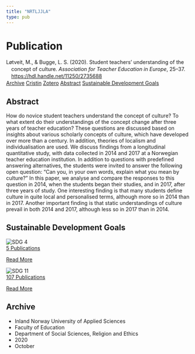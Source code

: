 ```yaml
---
title: "NRTLJJLA"
type: pub
---
```

<h1>Publication</h1>
<article id="csl-bib-container-NRTLJJLA" class="csl-bib-container">
  <div class="csl-bib-body" style="line-height: 1.35; padding-left: 1em; text-indent:-1em;">
  <div class="csl-entry">L&#xF8;tveit, M., &amp; Bugge, L. S. (2020). Student teachers&#x2019; understanding of the concept of culture. <i>Association for Teacher Education in Europe</i>, 25&#x2013;37. <a href="https://hdl.handle.net/11250/2735688">https://hdl.handle.net/11250/2735688</a></div>
</div>
  <div class="csl-bib-buttons">
    <a href="#taxonomy-article-NRTLJJLA" class="csl-bib-button">Archive</a>
    <a href="https://app.cristin.no/results/show.jsf?id=1837634" alt="Cristin URL" class="csl-bib-button">Cristin</a>
    <a href="http://zotero.org/groups/5402882/items/NRTLJJLA" alt="Zotero URL" class="csl-bib-button">Zotero</a>
    <a href="#abstract-article-NRTLJJLA" class="csl-bib-button">Abstract</a>
    <a href="#sdg-article-NRTLJJLA" class="csl-bib-button">Sustainable Development Goals</a>
  </div>
  <div id="csl-bib-meta-container-NRTLJJLA"></div>
</article>
<div id="csl-bib-meta-NRTLJJLA" class="csl-bib-meta">
  <article id="abstract-article-NRTLJJLA" class="abstract-article">
    <h1>Abstract</h1>
    How do novice student teachers understand the concept of culture? To what extent do their understandings of the concept change after three years of teacher education? These questions are discussed based on insights about various scholarly concepts of culture, which have developed over more than a century. In addition, theories of localism and individualisation are used. We discuss findings from a longitudinal quantitative study, with data collected in 2014 and 2017 at a Norwegian teacher education institution. In addition to questions with predefined answering alternatives, the students were invited to answer the following open question: “Can you, in your own words, explain what you mean by culture?” In this paper, we analyse and compare the responses to this question in 2014, when the students began their studies, and in 2017, after three years of study. One interesting finding is that many students define culture in quite local and personalised terms, although more so in 2014 than in 2017. Another important finding is that static understandings of culture prevail in both 2014 and 2017, although less so in 2017 than in 2014.
  </article>
  <article id="sdg-article-NRTLJJLA" class="sdg-article">
    <h1>Sustainable Development Goals</h1>
    <div class="sdg-container"><div id="sdg4" class="sdg"> <img src="{{< params subfolder >}}images/sdg/sdg04_en.png" class="image" alt="SDG 4"> <div class="sdg-overlay"> <a href="{{< params subfolder >}}en/archive/?sdg=4#archive" class="sdg-publication-count"><span>5</span> Publications</a> <p><a href="https://sdgs.un.org/goals/goal4" class="sdg-read-more">Read More</a></p> </div> </div> <div id="sdg11" class="sdg"> <img src="{{< params subfolder >}}images/sdg/sdg11_en.png" class="image" alt="SDG 11"> <div class="sdg-overlay"> <a href="{{< params subfolder >}}en/archive/?sdg=11#archive" class="sdg-publication-count"><span>107</span> Publications</a> <p><a href="https://sdgs.un.org/goals/goal11" class="sdg-read-more">Read More</a></p> </div> </div></div>
  </article>
  <article id="taxonomy-article-NRTLJJLA" class="taxonomy-article">
    <h1>Archive</h1>
    <ul>
      <li>Inland Norway University of Applied Sciences</li>
      <li>Faculty of Education</li>
      <li>Department of Social Sciences, Religion and Ethics</li>
      <li>2020</li>
      <li>October</li>
    </ul>
  </article>
</div>
